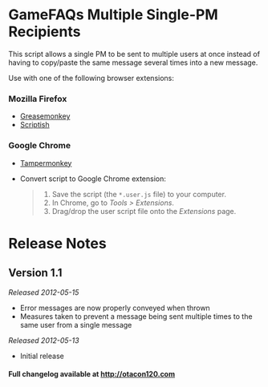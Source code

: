 GameFAQs Multiple Single-PM Recipients
======================================
This script allows a single PM to be sent to multiple users at once instead of having to copy/paste the same message several times into a new message.

Use with one of the following browser extensions:

### Mozilla Firefox ###
*	[Greasemonkey](https://addons.mozilla.org/en-US/firefox/addon/greasemonkey/)
*	[Scriptish](https://addons.mozilla.org/en-US/firefox/addon/scriptish/)

### Google Chrome ###
*	[Tampermonkey](https://chrome.google.com/webstore/detail/tampermonkey/dhdgffkkebhmkfjojejmpbldmpobfkfo)
*	Convert script to Google Chrome extension:

	>1. Save the script (the `*.user.js` file) to your computer.
	>2. In Chrome, go to _Tools > Extensions_.
	>3. Drag/drop the user script file onto the _Extensions_ page.

Release Notes
=============

Version 1.1
-----------
_Released 2012-05-15_

*	Error messages are now properly conveyed when thrown
*	Measures taken to prevent a message being sent multiple times to the same user from a single message

_Released 2012-05-13_

*	Initial release

#### Full changelog available at http://otacon120.com ####
